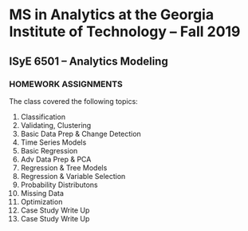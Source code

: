 # MS in Analytics at the Georgia Institute of Technology – Fall 2019

## ISyE 6501 – Analytics Modeling

### HOMEWORK ASSIGNMENTS

The class covered the following topics:

1. Classification
2. Validating, Clustering
3. Basic Data Prep & Change Detection
4. Time Series Models
5. Basic Regression
6. Adv Data Prep & PCA
7. Regression & Tree Models
8. Regression & Variable Selection
9. Probability Distributons
10. Missing Data
11. Optimization
12. Case Study Write Up
13. Case Study Write Up
